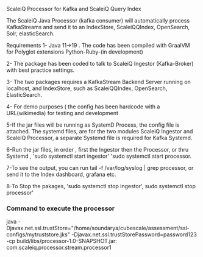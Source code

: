 ScaleiQ Processor for Kafka and ScaleiQ Query Index

The ScaleiQ Java Processor (kafka consumer) will automatically process KafkaStreams and send it to an IndexStore, ScaleiQQIndex, OpenSearch, Solr, elasticSearch.

Requirements 1- Java 11->19 . The code has been compiled with GraalVM for Polyglot extensions Python-Ruby-(in development)

2- The package has been coded to talk to ScaleiQ Ingestor (Kafka-Broker) with best practice settings.

3- The two packages requires a KafkaStream Backend Server running on localhost, and IndexStore, such as ScaleiQQIndex, OpenSearch, ElasticSearch.

4- For demo purposes ( the config has been hardcode with a URL(wikimedia) for testing and development

5-If the jar files will be running as SystemD Process, the config file is attached. The systemd files, are for the two modules ScaleiQ Ingestor and ScaleiQ Processor, a separate Systemd file is required for Kafka Systemd.

6-Run the jar files, in order , first the Ingestor then the Processor, or thru Systemd , 'sudo systemctl start ingestor' 'sudo systemctl start processor.

7-To see the output, you can run tail -f /var/log/syslog | grep processor, or send it to the Index dashboard, grafana etc.

8-To Stop the pakages, 'sudo systemctl stop ingestor', sudo systemctl stop processor'


### Command to execute the processor
java -Djavax.net.ssl.trustStore="/home/soundarya/cubescale/assessment/ssl-configs/mytruststore.jks" -Djavax.net.ssl.trustStorePassword=password123 \
-cp build/libs/processor-1.0-SNAPSHOT.jar: com.scaleiq.processor.stream.processor1